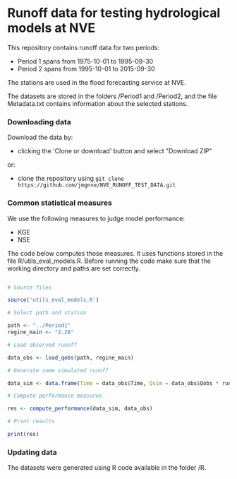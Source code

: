 Runoff data for testing hydrological models at NVE
==================================================

This repository contains runoff data for two periods:

* Period 1 spans from 1975-10-01 to 1995-09-30
* Period 2 spans from 1995-10-01 to 2015-09-30

The stations are used in the flood forecasting service at NVE.

The datasets are stored in the folders /Period1 and /Period2, and the file Metadata.txt contains information about the selected stations.

### Downloading data

Download the data by:

* clicking the 'Clone or download' button and select "Download ZIP"

or:

* clone the repository using `git clone https://github.com/jmgnve/NVE_RUNOFF_TEST_DATA.git`

### Common statistical measures

We use the following measures to judge model performance:

* KGE
* NSE

The code below computes those measures. It uses functions stored in the file R/utils_eval_models.R. Before running the code make sure that the working directory and paths are set correctly.

```R

# Source files

source('utils_eval_models.R')

# Select path and station

path <- "../Period1"
regine_main <- "2.28"

# Load observed runoff

data_obs <- load_qobs(path, regine_main)

# Generate some simulated runoff

data_sim <- data.frame(Time = data_obs$Time, Qsim = data_obs$Qobs * runif(length(data_obs$Qobs), min = 0.8, max = 1.2))

# Compute performance measures

res <- compute_performance(data_sim, data_obs)

# Print results

print(res)

```


### Updating data

The datasets were generated using R code available in the folder /R.
